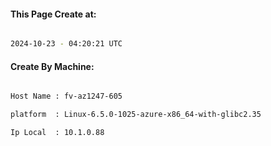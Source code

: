 
   
#### This Page Create at:

```bash

2024-10-23 - 04:20:21 UTC

```

#### Create By Machine:

```bash

Host Name : fv-az1247-605

platform  : Linux-6.5.0-1025-azure-x86_64-with-glibc2.35

Ip Local  : 10.1.0.88

```

